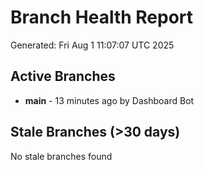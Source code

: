 # Branch Health Report
Generated: Fri Aug  1 11:07:07 UTC 2025

## Active Branches
- **main** - 13 minutes ago by Dashboard Bot

## Stale Branches (>30 days)
No stale branches found
